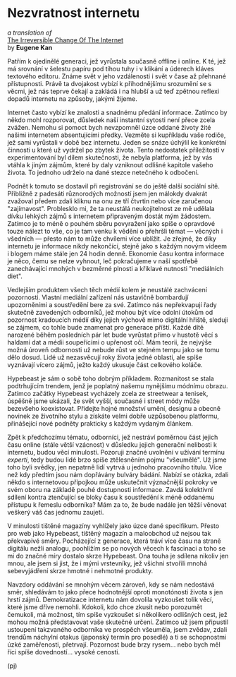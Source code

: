 Nezvratnost internetu
=====================

_a translation of_  
[The Irreversible Change Of The Internet](http://issuu.com/wesc1999/docs/no3/14)  
by **Eugene Kan**

Patřím k ojedinělé generaci, jež
vyrůstala současně offline i online.
K té, jež má srovnání v šelestu papíru
pod tíhou tuhy i v klikání a úderech
kláves textového editoru. Známe svět
v jeho vzdálenosti i svět v čase
až přehnané přístupnosti. Právě ta
dvojakost vybízí k příhodnějšímu
srozumění se s věcmi, jež nás teprve
čekají a zakládá i na hlubší a už teď
zpětnou reflexi dopadů internetu na
způsoby, jakými žijeme.

Internet často vybízí ke znalosti
a snadnému předání informace. Zatímco
by někdo mohl rozporovat, důsledek naší
instantní sytosti není přece zcela zvážen.
Nemohu si pomoct bych nevzpomněl úzce
oddané životy žité našimi internetem
absentujícími předky. Vezměte si kupříkladu
vaše rodiče, jež sami vyrůstali v době
bez internetu. Jeden se snáze úchýlil
ke konkrétní činnosti u které už vydržel
po zbytek života. Tento nedostatek
příležitostí v experimentování byl
dílem skutečnosti, že nebyla platforma,
jež by vás vtáhla k jiným zájmům,
které by daly vzniknout odlišné
kapitole vašeho života. To jednoho
udrželo na dané stezce netečného
k odbočení.

Podnět k tomuto se dostavil při
registrování se do ještě další
sociální sítě. Přibližně z padesáti
různorodých možností jsem jen málokdy
dvakrát zvažoval předem zdali kliknu
na onu ze tří čtvrtin nebo více
zaručenou "zajímavost". Problesklo
mi, že ta neustálá neukojitelnost
ze mě udělala dívku lehkých zájmů
s internetem připraveným dostát
mým žádostem. Zatímco je to méně
o pouhém sběru povyražení jako spíše
o opravdové touze nálezt to vše,
co je tam venku k vědění o přehršli
témat — věcných i všedních —
přesto nám to může chvílemi více ublížit.
Je zřejmé, že díky internetu
je informace nikdy nekončící, stejně
jako s každým novým videem i blogem
máme stále jen 24 hodin denně.
Ekonomie času kontra informace
je něco, čemu se nelze vyhnout,
leč pokračujeme v naší spotřebě
zanechávající mnohých v bezměrné plnosti
a křiklavé nutnosti "mediálních diet".

Vedlejším produktem všech těch
médií kolem je neustálé zachvácení
pozornosti. Vlastní mediální
zařízení nás ustavičně bombardují
upozorněními a soustředění bere za své.
Zatímco nás nepřekvapují řady skutečně
zavedených odborníků, jež mohou být více odolní
útokům od pozornost kradoucích médií
díky jejich výchově mimo digitální
hřiště, sleduji se zájmem, co tohle
bude znamenat pro generace příští.
Každé dítě narozené běhěm posledních
pár let bude vyrůstat přímo v hustotě
věcí s haldami dat a médii
soupeřícími o upřenost očí. Mám teorii,
že nejvýše možná úroveň odbornosti už
nebude růst ve stejném tempu jako
se tomu dělo dosud. Lidé už nezasvěcují
roky života jedné oblasti, ale spíše
vyznávají vícero zájmů, ježto každý
ukusuje část celkového koláče.

Hypebeast je sám o sobě toho dobrým
příkladem. Rozmanitost se stala podtrhujícím
trendem, jenž je poplatný našemu nynějšímu
módnímu obrazu. Zatímco začátky Hypebeast
vycházely zcela ze streetwear a tenisek,
úspěšně jsme ukázali, že svět vyšší,
současné i street módy může bezevšeho
koexistovat. Přidejte hojné množství
umění, designu a obecně novinek ze
životního stylu a získáte velmi dobře
uzpůsobenou platformu, přinášející
nové podněty prakticky s každým
vydaným článkem.

Zpět k předchozímu tématu, odborníci,
jež nestráví poměrnou část jejich
času online (stále větší vzácnost)
v důsledku jejich generační nelibosti
k internetu, budou věcí minulosti.
Pozoruji značné uvolnění v užívání
termínu *experti*, tedy budou lidé
brzo spíše ztělesněním
pojmu "všeumělé". Už jsme toho byli
svědky, jen nepatrně lidí vytrvá
u jednoho pracovního titulu. Více než
kdy předtím jsou nám dopřávány bulváry
bádání. Nabízí se otázka, zdali někdo
s internetovou přípojkou může uskutečnit
význačnější pokroky ve svém oboru
na základě pouhé dostupnosti informace.
Zavdá kolektivní sdílení kontra
ztenčující se bloky času k soustředění
k méně oddanému přístupu k řemeslu
odborníka? Mám za to, že bude
nadále jen těžší věnovat veškerý
váš čas jednomu zaujetí.

V minulosti tištěné magazíny
vyhlížely jako úzce dané
specifikum. Přesto pro web
jako Hypebeast, tištěný magazín
a maloobchod už nejsou tak
překvapivé směry. Pocházející
z generace, která tráví více
času na straně digitálu nežli
analogu, poohlížím se po nových
věcech k fascinaci a toho se
mi do značné míry dostalo
skrze Hypebeast. Ona touha je
sdílena nikoliv jen mnou, ale
jsem si jist, že i mými vrstevníky,
jež všichni stvořili mnohá sebevyjádření
skrze hmotné i nehmotné produkty.

Navzdory oddávání se mnohým věcem
zároveň, kdy se nám nedostává směr,
shledávám to jako přece hodnotnější oproti
monotónosti života s jen hrstí zájmů.
Demokratizace internetu nám dovolila
vyzkoušet tolik věcí, které jsme dříve
nemohli. Kdokoli, kdo chce zkusit
nebo porozumět čemukoli, má možnost,
tím spíše vyzkoušet si několikero odlišných
cest, jež mohou možná představovat vaše
skutečné určení. Zatímco už jsem
připustil ustoupení takzvaného odborníka
ve prospěch všeuměla, jsem zvědav, zdali
trendům náchylní otakus (japonský termín pro posedlé)
a ti se schopnostmi úzké zaměřenosti, přetrvají.
Pozornost bude brzy rysem...
nebo bych měl říci spíše dovedností...
vysoké cenosti.

(pj)


